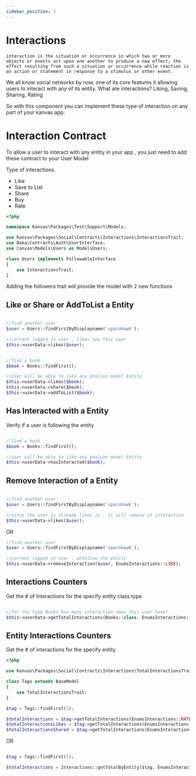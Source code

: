 ```yaml
---
sidebar_position: 2
---
```


# Interactions

```
interaction is the situation or occurrence in which two or more objects or events act upon one another to produce a new effect; the effect resulting from such a situation or occurrence while reaction is an action or statement in response to a stimulus or other event.
```

We all know social networks by now, one of its core features it allowing users to interact with any of its entity. What are interactions? Liking, Saving, Sharing, Rating 

So with this component you can implement these type of interaction on any part of your kanvas app.

# Interaction Contract

To allow a user to interact with any entity in your app , you just need to add these contract to your User Model

Type of interactions
- Like
- Save to List
- Share
- Buy
- Rate

```php
<?php

namespace Kanvas\Packages\Test\Support\Models;

use Kanvas\Packages\Social\Contracts\Interactions\InteractionsTrait;
use Baka\Contracts\Auth\UserInterface;
use Canvas\Models\Users as ModelsUsers;

class Users implements FollowableInterface
{
    use InteractionsTrait;
}

```

Adding the followers trait will provide the model with 2 new functions

Like or Share or AddToList a Entity
-------------------

```php

//find another user 
$user = Users::findFirstByDisplayname('sparohawk');

//current logged in user , likes now this user
$this->userData->likes($user);
```

```php

//find a book
$book = Books::findFirst();

//user will be able to like any phalcon model Entity
$this->userData->likes($book);
$this->userData->share($book);
$this->userData->addToList($book);
```

Has Interacted with a Entity
----------

Verify if a user is following the entity

```php

//find a book
$book = Books::findFirst();

//user will be able to like any phalcon model Entity
$this->userData->hasInteracted($book);
```

Remove Interaction of a Entity
----------

```php

//find another user 
$user = Users::findFirstByDisplayname('sparohawk');

//since the user is already likes it , it will remove it interaction
$this->userData->likes($user);
```

OR

```php
//find another user 
$user = Users::findFirstByDisplayname('sparohawk');

//current logged in user , unfollow the entity
$this->userData->removeInteraction($user, EnumsInteractions::LIKE);
```

Interactions Counters
-----

Get the # of Interactions for the specify entity class type

```php

//for the type Books how many interaction does this user have?
$this->userData->getTotalInteractions(Books::class, EnumsInteractions::SAVE);

```

Entity Interactions Counters
-----

Get the # of interactions for the specify entity 

```php
<?php

use Kanvas\Packages\Social\Contracts\Interactions\TotalInteractionsTrait;

class Tags extends BaseModel
{
    use TotalInteractionsTrait;
}

$tag = Tags::findFirst(1);

$totalInteractions = $tag->getTotalInteractions(EnumsInteractions::RATE);
$totalInteractionsLikes = $tag->getTotalInteractions(EnumsInteractions::LIKES);
$totalInteractionsShared = $tag->getTotalInteractions(EnumsInteractions::SHARE);

```

OR 

```php

$tag = Tags::findFirst(1);

$totalInteractions = Interactions::getTotalByEntity($tag, EnumsInteractions::RATE);

```

